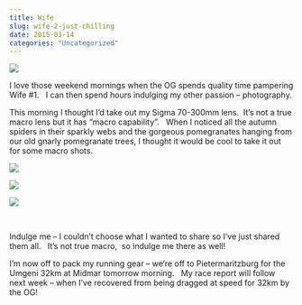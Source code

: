 ```yaml
---
title: Wife
slug: wife-2-just-chilling
date: 2015-03-14
categories: "Uncategorized"
---
```


<p><img src="https://res.cloudinary.com/dy6grlu8z/image/upload/v1558842087/fjyq0e6fgb6uq7rbxjij.jpg"/></p>
<p>I love those weekend mornings when the OG spends quality time pampering Wife #1.   I can then spend hours indulging my other passion – photography.</p>
<p>This morning I thought I’d take out my Sigma 70-300mm lens.  It’s not a true macro lens but it has “macro capability”.   When I noticed all the autumn spiders in their sparkly webs and the gorgeous pomegranates hanging from our old gnarly pomegranate trees, I thought it would be cool to take it out for some macro shots.</p>
<p><img src="https://res.cloudinary.com/dy6grlu8z/image/upload/v1558842088/rxflfkzsk9kmvhncpc8j.jpg"/></p>
<p><img src="https://res.cloudinary.com/dy6grlu8z/image/upload/v1558842089/txxkcg25ug8c1yk2tw6p.jpg"/></p>
<p><img src="https://res.cloudinary.com/dy6grlu8z/image/upload/v1558842090/l1dfnkiyzgagha9lx1xg.jpg"/></p>
<p> </p>
<p>Indulge me – I couldn’t choose what I wanted to share so I’ve just shared them all.   It’s not true macro,  so indulge me there as well!</p>
<p>I’m now off to pack my running gear – we’re off to Pietermaritzburg for the Umgeni 32km at Midmar tomorrow morning.   My race report will follow next week – when I’ve recovered from being dragged at speed for 32km by the OG!</p>


